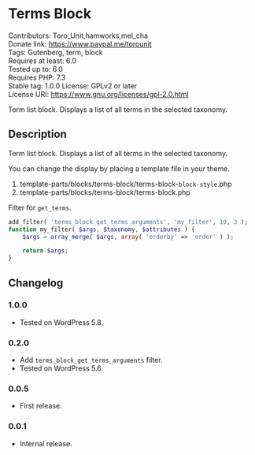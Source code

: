 # Terms Block
Contributors:      Toro_Unit,hamworks,mel_cha  
Donate link:       https://www.paypal.me/torounit  
Tags:              Gutenberg, term, block  
Requires at least: 6.0  
Tested up to:      6.0  
Requires PHP:      7.3  
Stable tag:        1.0.0
License:           GPLv2 or later  
License URI:       https://www.gnu.org/licenses/gpl-2.0.html  

Term list block. Displays a list of all terms in the selected taxonomy.

## Description

Term list block. Displays a list of all terms in the selected taxonomy.

You can change the display by placing a template file in your theme.

1. template-parts/blocks/terms-block/terms-block-`block-style`.php
1. template-parts/blocks/terms-block/terms-block.php

Filter for `get_terms`.

```php
add_filter( 'terms_block_get_terms_arguments', 'my_filter', 10, 3 );
function my_filter( $args, $taxonomy, $attributes ) {
	$args = array_merge( $args, array( 'orderby' => 'order' ) );

	return $args;
}
```

## Changelog

### 1.0.0
* Tested on WordPress 5.8.

### 0.2.0
* Add `terms_block_get_terms_arguments` filter.
* Tested on WordPress 5.6.

### 0.0.5
* First release.

### 0.0.1
* Internal release.

